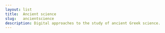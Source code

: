 ```yaml
---
layout: list
title:  Ancient science
slug:   ancientscience
description: Digital approaches to the study of ancient Greek science.
---
```

